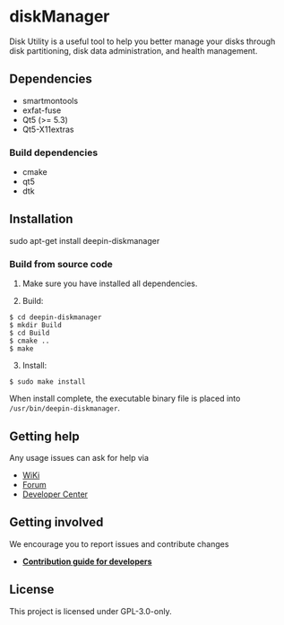 # diskManager
Disk Utility is a useful tool to help you better manage your disks through disk partitioning, disk data administration, and health management.

## Dependencies
* smartmontools
* exfat-fuse
* Qt5 (>= 5.3)
* Qt5-X11extras

### Build dependencies

* cmake
* qt5
* dtk


## Installation
sudo apt-get install deepin-diskmanager

### Build from source code

1. Make sure you have installed all dependencies.

2. Build:
```
$ cd deepin-diskmanager
$ mkdir Build
$ cd Build
$ cmake ..
$ make
```

3. Install:
```
$ sudo make install
```

When install complete, the executable binary file is placed into `/usr/bin/deepin-diskmanager`.

## Getting help

Any usage issues can ask for help via
* [WiKi](https://wiki.deepin.org)
* [Forum](https://bbs.deepin.org)
* [Developer Center](https://github.com/linuxdeepin/developer-center)

## Getting involved

We encourage you to report issues and contribute changes

* [**Contribution guide for developers**](https://github.com/linuxdeepin/developer-center/wiki/Contribution-Guidelines-for-Developers-en)


## License
This project is licensed under  GPL-3.0-only.
